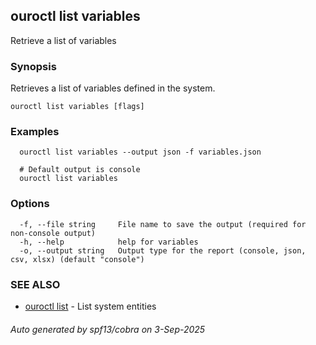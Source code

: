 ## ouroctl list variables

Retrieve a list of variables

### Synopsis

Retrieves a list of variables defined in the system.

```
ouroctl list variables [flags]
```

### Examples

```
  ouroctl list variables --output json -f variables.json

  # Default output is console
  ouroctl list variables
```

### Options

```
  -f, --file string     File name to save the output (required for non-console output)
  -h, --help            help for variables
  -o, --output string   Output type for the report (console, json, csv, xlsx) (default "console")
```

### SEE ALSO

* [ouroctl list](ouroctl_list.md)	 - List system entities

###### Auto generated by spf13/cobra on 3-Sep-2025
